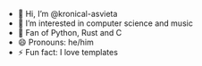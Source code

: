 - 👋 Hi, I’m @kronical-asvieta
- 👀 I’m interested in computer science and music
- 🌱 Fan of Python, Rust and C
- 😄 Pronouns: he/him
- ⚡ Fun fact: I love templates
